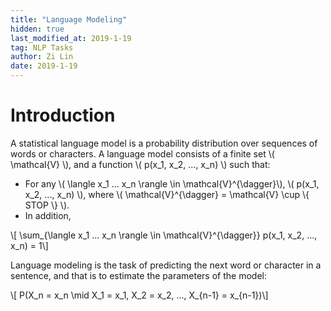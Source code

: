 ```yaml
---
title: "Language Modeling"
hidden: true
last_modified_at: 2019-1-19
tag: NLP Tasks
author: Zi Lin
date: 2019-1-19
---
```

# Introduction
A statistical language model is a probability distribution over sequences of words or characters. A language model consists of a finite set \\( \mathcal{V} \\), and a function \\( p(x_1, x_2, ..., x_n) \\) such that:

- For any \\( \langle  x_1 ... x_n \rangle \in \mathcal{V}^{\dagger}\\), \\( p(x_1, x_2, ..., x_n) \\), where \\( \mathcal{V}^{\dagger} = \mathcal{V} \cup \\{ STOP \\} \\).
- In addition,

\\[ \sum_{\langle  x_1 ... x_n \rangle \in \mathcal{V}^{\dagger}} p(x_1, x_2, ..., x_n) = 1\\]

Language modeling is the task of predicting the next word or character in a sentence, and that is to estimate the parameters of the model:

\\[ P(X_n = x_n \mid X_1 = x_1, X_2 = x_2, ..., X_{n-1} = x_{n-1})\\]